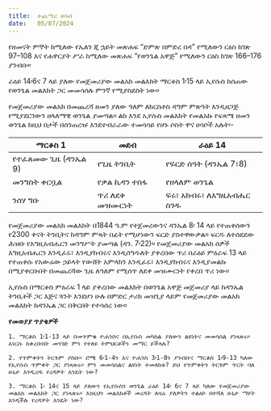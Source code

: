 ```yaml
---
title:  ተጨማሪ ሀሳብ
date:   05/07/2024
---
```


የዘመናት ምኞት ከሚለው የኤለን ጂ ኋይት መጽሐፍ “ድምጽ በምድረ በዳ” የሚለውን ርዕስ ከገጽ 97–108 እና የሐዋርያት ሥራ ከሚለው መጽሐፍ “የወንጌል አዋጅ” የሚለውን ርዕስ ከገጽ 166–176 ያንብቡ።

ራዕይ 14፡6ና 7 ላይ ያለው የመጀመሪያው መልአክ መልእክት ማርቆስ 1፡15 ላይ ኢየሱስ ከሰጠው የወንጌል መልእክት ጋር መመሳሰሉ ምንኛ የሚያስደስት ነው።

የመጀመሪያው መልአክ በመጨረሻ ዘመን ያለው ዓለም ለክርስቶስ ዳግም ምጽዓት እንዲዘጋጅ የሚያደርገውን ዘላለማዊ ወንጌል ያመጣል። ልክ እንደ ኢየሱስ መልእክት የመልአኩ የፍጻሜ ዘመን ወንጌል ከዚህ በታች በሰንጠረዡ እንደተብራራው ተመሳሳይ የሆኑ ሶስት ዋና ሀሳቦች አሉት፡-

| ማርቆስ 1 | መደብ | ራዕይ 14 |
| --- | --- | --- |
| የተፈጸመው ጊዜ (ዳንኤል 9) |  የጊዜ ትንቢት  | የፍርድ ሰዓት (ዳንኤል 7፣8) |
| መንግስት ቀርቧል | የቃል ኪዳን ተስፋ| የዘላለም ወንጌል |
| ንሰሃ ግቡ | ጥሪ ለደቀ መዝሙርነት  | ፍሩ፣ አክብሩ፣ ለእግዚአብሔር ስገዱ |

የመጀመሪያው መልአክ መልእክት በ1844 ዓ.ም የተጀመረውንና ዳንኤል 8፡ 14 ላይ የተጠቀሰውን የ2300 ቀናት ትንቢትና ከዳግም ምጻት በፊት የሚሆነውን ፍርድ ያስተዋውቃል። ፍርዱ ለተሰደደው ሕዝቡ የእግዚአብሔርን መንግሥት ያመጣል (ዳን. 7፡22)። የመጀመሪያው መልአክ ሰዎች እግዚአብሔርን እንዲፈሩ፣ እንዲያከብሩና እንዲሰግዱለት ያቀረበው ጥሪ በራዕይ ምዕራፍ 13 ላይ የተጠቀሱ የአውሬው ኃይላት የውሸት አምላክን እንዲፈሩ፣ እንዲያከብሩና እንዲያመልኩ በሚያቀርቡበት በመጨረሻው ጊዜ ለዓለም የሚሰጥ ለደቀ መዝሙርነት የቀረበ ጥሪ ነው።

ኢየሱስ በማርቆስ ምዕራፍ 1 ላይ ያቀረበው መልእክት በወንጌል አዋጅ መጀመሪያ ላይ ከዳንኤል ትንቢቶች ጋር እጅና ጓንት እንደሆነ ሁሉ በምድር ታሪክ መዝጊያ ላይም የመጀመሪያው መልአክ መልእክት ከዳንኤል ጋር በቅርበት የተሳሰረ ነው።

**የመወያያ ጥያቄዎች**

`1. ማርቆስ 1፡1-13 ላይ በመጥምቁ ዮሐንስና በኢየሱስ መካከል ያለውን ልዩነትና መመሳሰል ያነጻጽሩ። እነርሱ ከቀረቡበት መንገድ ምን የተለዩ ትምህርቶችን መማር ይችላሉ?`

`2. የጥምቀትን ትርጉም ያስቡ። ሮሜ 6፡1-4ን እና ዮሐንስ 3፡1-8ን ያንብቡና ማርቆስ 1፡9-13 ካለው የኢየሱስ ጥምቀት ጋር ያነጻጽሩ። ምን መመሳሰልና ልዩነት ተመለከቱ? ይህ የጥምቀትን ትርጉም ጥርት ባለ ሁኔታ እንዲረዱ የረዳዎት እንዴት ነው?`

`3. ማርቆስ 1፡ 14ና 15 ላይ ያለውን የኢየሱስን ወንጌል ራዕይ 14፡ 6ና 7 ላይ ካለው የመጀመሪያው መልአክ መልእክት ጋር ያነጻጽሩ። እነዚህን መልእክቶች መረዳት ለዛሬ ያለዎትን ተልዕኮ በተሻለ ሁኔታ ማየት እንዲችሉ የረዳዎት እንዴት ነው?`